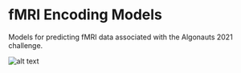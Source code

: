 # fMRI Encoding Models
Models for predicting fMRI data associated with the Algonauts 2021 challenge.

![alt text](https://github.com/FrancescoInnocenti/fMRI_Encoding_Models/blob/main/media/actual_video_1.gif)
